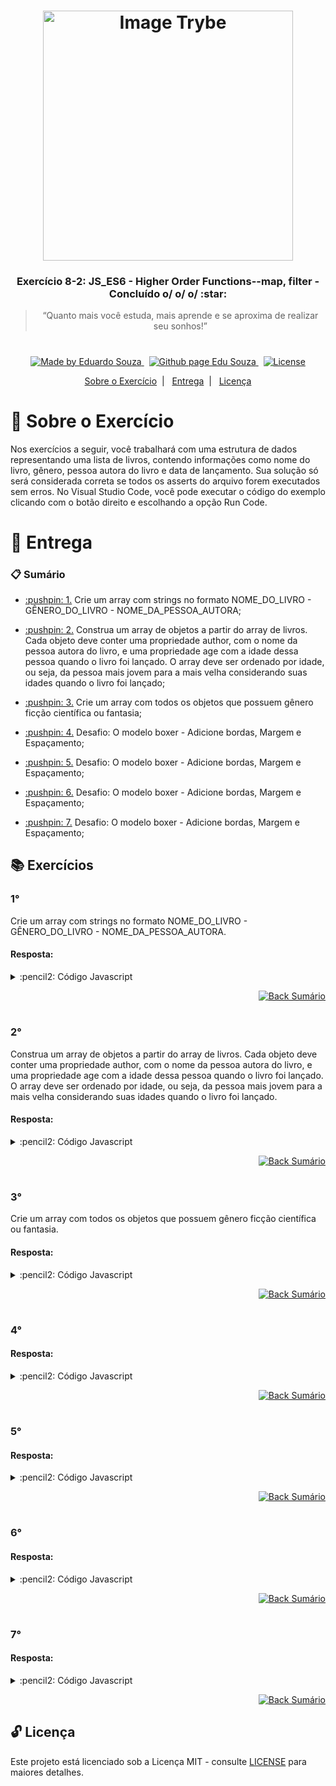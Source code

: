<h1 align="center">
    <img alt="Image Trybe" src="https://i.ibb.co/d4W2x4g/trybe.png" width="400px" />
</h1>

<h3 align="center">
  Exercício 8-2: JS_ES6 - Higher Order Functions--map, filter - Concluído o/ o/ o/ :star:
</h3>

<blockquote align="center">“Quanto mais você estuda, mais aprende e se aproxima de realizar seu sonhos!”</blockquote>

<h1></h1>

<p align="center">

  <a href="https://www.linkedin.com/in/eduardosouzaprogrammer/">
    <img alt="Made by Eduardo Souza" src="https://img.shields.io/badge/made%20by-Edu%20Souza-%23F8952D">
  </a>&nbsp;

 <a href="https://edusouza-programmer.github.io/">
<img alt="Github page Edu Souza " src="https://img.shields.io/badge/Github%20page-Edu_Souza-orange">
</a>&nbsp;

  <a href="LICENSE" >
    <img alt="License" src="https://img.shields.io/badge/license-MIT-%23F8952D">
  </a>

</p>

<p align="center">
  <a href="#rocket-Sobre-o-Exercício">Sobre o Exercício</a>&nbsp;&nbsp;|&nbsp;&nbsp;
  <a href="#postbox-Entrega">Entrega</a>&nbsp;&nbsp;|&nbsp;&nbsp;
  <a href="#unlock-Licença">Licença</a>
</p>

# :rocket: Sobre o Exercício

Nos exercícios a seguir, você trabalhará com uma estrutura de dados representando uma lista de livros, contendo informações como nome do livro, gênero, pessoa autora do livro e data de lançamento.
Sua solução só será considerada correta se todos os asserts do arquivo forem executados sem erros. No Visual Studio Code, você pode executar o código do exemplo clicando com o botão direito e escolhando a opção Run Code.

# :postbox: Entrega

### :clipboard: Sumário

- <p><a href="#1"> :pushpin: 1.</a> Crie um array com strings no formato NOME_DO_LIVRO - GÊNERO_DO_LIVRO - NOME_DA_PESSOA_AUTORA;</p>

- <p><a href="#2"> :pushpin: 2.</a> Construa um array de objetos a partir do array de livros. Cada objeto deve conter uma propriedade author, com o nome da pessoa autora do livro, e uma propriedade age com a idade dessa pessoa quando o livro foi lançado. O array deve ser ordenado por idade, ou seja, da pessoa mais jovem para a mais velha considerando suas idades quando o livro foi lançado;</p>

- <p><a href="#3"> :pushpin: 3.</a> Crie um array com todos os objetos que possuem gênero ficção científica ou fantasia;</p>

- <p><a href="#4"> :pushpin: 4.</a> Desafio: O modelo boxer - Adicione bordas, Margem e Espaçamento;</p>

- <p><a href="#5"> :pushpin: 5.</a> Desafio: O modelo boxer - Adicione bordas, Margem e Espaçamento;</p>

- <p><a href="#6"> :pushpin: 6.</a> Desafio: O modelo boxer - Adicione bordas, Margem e Espaçamento;</p>

- <p><a href="#7"> :pushpin: 7.</a> Desafio: O modelo boxer - Adicione bordas, Margem e Espaçamento;</p>

## :books: Exercícios

### 1°

Crie um array com strings no formato NOME_DO_LIVRO - GÊNERO_DO_LIVRO - NOME_DA_PESSOA_AUTORA.

#### Resposta:

<details>
 <summary> :pencil2: Código Javascript</summary>

```js
const assert = require("assert");

const books = [
	{
		id: 1,
		name: "As Crônicas de Gelo e Fogo",
		genre: "Fantasia",
		author: {
			name: "George R. R. Martin",
			birthYear: 1948,
		},
		releaseYear: 1991,
	},
	{
		id: 2,
		name: "O Senhor dos Anéis",
		genre: "Fantasia",
		author: {
			name: "J. R. R. Tolkien",
			birthYear: 1892,
		},
		releaseYear: 1954,
	},
	{
		id: 3,
		name: "Fundação",
		genre: "Ficção Científica",
		author: {
			name: "Isaac Asimov",
			birthYear: 1920,
		},
		releaseYear: 1951,
	},
	{
		id: 4,
		name: "Duna",
		genre: "Ficção Científica",
		author: {
			name: "Frank Herbert",
			birthYear: 1920,
		},
		releaseYear: 1965,
	},
	{
		id: 5,
		name: "A Coisa",
		genre: "Terror",
		author: {
			name: "Stephen King",
			birthYear: 1947,
		},
		releaseYear: 1986,
	},
	{
		id: 6,
		name: "O Chamado de Cthulhu",
		genre: "Terror",
		author: {
			name: "H. P. Lovecraft",
			birthYear: 1890,
		},
		releaseYear: 1928,
	},
];

const expected_result = [
	"As Crônicas de Gelo e Fogo - Fantasia - George R. R. Martin",
	"O Senhor dos Anéis - Fantasia - J. R. R. Tolkien",
	"Fundação - Ficção Científica - Isaac Asimov",
	"Duna - Ficção Científica - Frank Herbert",
	"A Coisa - Terror - Stephen King",
	"O Chamado de Cthulhu - Terror - H. P. Lovecraft",
];

function formatedBookNames() {
	return books.map(
		(book) => `${book.name} - ${book.genre} - ${book.author.name}`
	);
}
// show
assert.deepStrictEqual(formatedBookNames(), expected_result);
```

</details>

<p align="right">
    <a href="#clipboard-Sumário">
    <img alt="Back Sumário" src="https://img.shields.io/badge/Back-Sum%C3%A1rio-orange">
  </a>
</p>

#

### 2°

Construa um array de objetos a partir do array de livros. Cada objeto deve conter uma propriedade author, com o nome da pessoa autora do livro, e uma propriedade age com a idade dessa pessoa quando o livro foi lançado. O array deve ser ordenado por idade, ou seja, da pessoa mais jovem para a mais velha considerando suas idades quando o livro foi lançado.

#### Resposta:

<details>
 <summary> :pencil2: Código Javascript</summary>

```js
const assert = require("assert");

const books = [
	{
		id: 1,
		name: "As Crônicas de Gelo e Fogo",
		genre: "Fantasia",
		author: {
			name: "George R. R. Martin",
			birthYear: 1948,
		},
		releaseYear: 1991,
	},
	{
		id: 2,
		name: "O Senhor dos Anéis",
		genre: "Fantasia",
		author: {
			name: "J. R. R. Tolkien",
			birthYear: 1892,
		},
		releaseYear: 1954,
	},
	{
		id: 3,
		name: "Fundação",
		genre: "Ficção Científica",
		author: {
			name: "Isaac Asimov",
			birthYear: 1920,
		},
		releaseYear: 1951,
	},
	{
		id: 4,
		name: "Duna",
		genre: "Ficção Científica",
		author: {
			name: "Frank Herbert",
			birthYear: 1920,
		},
		releaseYear: 1965,
	},
	{
		id: 5,
		name: "A Coisa",
		genre: "Terror",
		author: {
			name: "Stephen King",
			birthYear: 1947,
		},
		releaseYear: 1986,
	},
	{
		id: 6,
		name: "O Chamado de Cthulhu",
		genre: "Terror",
		author: {
			name: "H. P. Lovecraft",
			birthYear: 1890,
		},
		releaseYear: 1928,
	},
];

const expected_result = [
	{
		age: 31,
		author: "Isaac Asimov",
	},
	{
		age: 38,
		author: "H. P. Lovecraft",
	},
	{
		age: 39,
		author: "Stephen King",
	},
	{
		age: 43,
		author: "George R. R. Martin",
	},
	{
		age: 45,
		author: "Frank Herbert",
	},
	{
		age: 62,
		author: "J. R. R. Tolkien",
	},
];

function nameAndAge() {
	return books
		.map((book) => ({
			author: book.author.name,
			age: book.releaseYear - book.author.birthYear,
		}))
		.sort(({ age: ageA }, { age: ageB }) => ageA - ageB);
}

assert.deepEqual(nameAndAge(), expected_result);
```

</details>

<p align="right">
    <a href="#clipboard-Sumário">
    <img alt="Back Sumário" src="https://img.shields.io/badge/Back-Sum%C3%A1rio-orange">
  </a>
</p>

#

### 3°

Crie um array com todos os objetos que possuem gênero ficção científica ou fantasia.

#### Resposta:

<details>
 <summary> :pencil2: Código Javascript</summary>

```js
const assert = require("assert");

const books = [
	{
		id: 1,
		name: "As Crônicas de Gelo e Fogo",
		genre: "Fantasia",
		author: {
			name: "George R. R. Martin",
			birthYear: 1948,
		},
		releaseYear: 1991,
	},
	{
		id: 2,
		name: "O Senhor dos Anéis",
		genre: "Fantasia",
		author: {
			name: "J. R. R. Tolkien",
			birthYear: 1892,
		},
		releaseYear: 1954,
	},
	{
		id: 3,
		name: "Fundação",
		genre: "Ficção Científica",
		author: {
			name: "Isaac Asimov",
			birthYear: 1920,
		},
		releaseYear: 1951,
	},
	{
		id: 4,
		name: "Duna",
		genre: "Ficção Científica",
		author: {
			name: "Frank Herbert",
			birthYear: 1920,
		},
		releaseYear: 1965,
	},
	{
		id: 5,
		name: "A Coisa",
		genre: "Terror",
		author: {
			name: "Stephen King",
			birthYear: 1947,
		},
		releaseYear: 1986,
	},
	{
		id: 6,
		name: "O Chamado de Cthulhu",
		genre: "Terror",
		author: {
			name: "H. P. Lovecraft",
			birthYear: 1890,
		},
		releaseYear: 1928,
	},
];

const expected_result = [
	{
		id: 1,
		name: "As Crônicas de Gelo e Fogo",
		genre: "Fantasia",
		author: {
			name: "George R. R. Martin",
			birthYear: 1948,
		},
		releaseYear: 1991,
	},
	{
		id: 2,
		name: "O Senhor dos Anéis",
		genre: "Fantasia",
		author: {
			name: "J. R. R. Tolkien",
			birthYear: 1892,
		},
		releaseYear: 1954,
	},
	{
		id: 3,
		name: "Fundação",
		genre: "Ficção Científica",
		author: {
			name: "Isaac Asimov",
			birthYear: 1920,
		},
		releaseYear: 1951,
	},
	{
		id: 4,
		name: "Duna",
		genre: "Ficção Científica",
		author: {
			name: "Frank Herbert",
			birthYear: 1920,
		},
		releaseYear: 1965,
	},
];

function fantasyOrScienceFiction() {
	return books.filter(
		(book) => book.genre === "Ficção Científica" || book.genre === "Fantasia"
	);
}

assert.deepEqual(fantasyOrScienceFiction(), expected_result);
```

</details>

<p align="right">
    <a href="#clipboard-Sumário">
    <img alt="Back Sumário" src="https://img.shields.io/badge/Back-Sum%C3%A1rio-orange">
  </a>
</p>

#

### 4°

#### Resposta:

<details>
 <summary> :pencil2: Código Javascript</summary>

```js

```

</details>

<p align="right">
    <a href="#clipboard-Sumário">
    <img alt="Back Sumário" src="https://img.shields.io/badge/Back-Sum%C3%A1rio-orange">
  </a>
</p>

#

### 5°

#### Resposta:

<details>
 <summary> :pencil2: Código Javascript</summary>

```js

```

</details>

<p align="right">
    <a href="#clipboard-Sumário">
    <img alt="Back Sumário" src="https://img.shields.io/badge/Back-Sum%C3%A1rio-orange">
  </a>
</p>

#

### 6°

#### Resposta:

<details>
 <summary> :pencil2: Código Javascript</summary>

```js

```

</details>

<p align="right">
    <a href="#clipboard-Sumário">
    <img alt="Back Sumário" src="https://img.shields.io/badge/Back-Sum%C3%A1rio-orange">
  </a>
</p>

#

### 7°

#### Resposta:

<details>
 <summary> :pencil2: Código Javascript</summary>

```js

```

</details>

<p align="right">
    <a href="#clipboard-Sumário">
    <img alt="Back Sumário" src="https://img.shields.io/badge/Back-Sum%C3%A1rio-orange">
  </a>
</p>

## :unlock: Licença

Este projeto está licenciado sob a Licença MIT - consulte [LICENSE](https://opensource.org/licenses/MIT) para maiores detalhes.
